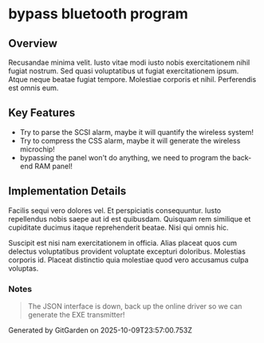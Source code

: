 # bypass bluetooth program

## Overview
Recusandae minima velit. Iusto vitae modi iusto nobis exercitationem nihil fugiat nostrum. Sed quasi voluptatibus ut fugiat exercitationem ipsum. Atque neque beatae fugiat tempore. Molestiae corporis et nihil. Perferendis est omnis eum.

## Key Features
- Try to parse the SCSI alarm, maybe it will quantify the wireless system!
- Try to compress the CSS alarm, maybe it will generate the wireless microchip!
- bypassing the panel won't do anything, we need to program the back-end RAM panel!

## Implementation Details
Facilis sequi vero dolores vel. Et perspiciatis consequuntur. Iusto repellendus nobis saepe aut id est quibusdam. Quisquam rem similique et cupiditate ducimus itaque reprehenderit beatae. Nisi qui omnis hic.
 Suscipit est nisi nam exercitationem in officia. Alias placeat quos cum delectus voluptatibus provident voluptate excepturi doloribus. Molestias corporis id. Placeat distinctio quia molestiae quod vero accusamus culpa voluptas.

### Notes
> The JSON interface is down, back up the online driver so we can generate the EXE transmitter!

Generated by GitGarden on 2025-10-09T23:57:00.753Z